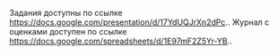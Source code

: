 Задания доступны по ссылке https://docs.google.com/presentation/d/17YdUQJrXn2dPc.. Журнал с оценками доступен по ссылке https://docs.google.com/spreadsheets/d/1E97mF2Z5Yr-YB..
